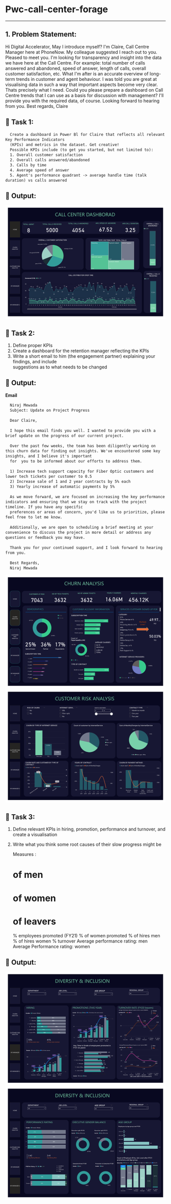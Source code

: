 # Pwc-call-center-forage
---
## 1. Problem Statement:


   Hi Digital Accelerator,
      May I introduce myself? I'm Claire, Call Centre Manager here at PhoneNow. My colleague suggested I reach out to you. Pleased to meet
      you.
      I'm looking for transparency and insight into the data we have here at the Call Centre. For example: total number of calls answered and
      abandoned, speed of answer, length of calls, overall customer satisfaction, etc. What I'm after is an accurate overview of long-term
      trends in customer and agent behaviour.
      I was told you are great at visualising data in such a way that important aspects become very clear. Thats precisely what I need.
      Could you please prepare a dashboard on Call Centre trends that I can use as a basis for discussion with management? I'll provide you
      with the required data, of course.
      Looking forward to hearing from you.
    Best regards,
    Claire

## 🎯 Task 1:
      Create a dashboard in Power Bl for Claire that reflects all relevant Key Performance Indicators
      (KPIs) and metrics in the dataset. Get creative!
      Possible KPIs include (to get you started, but not limited to):
      1. Overall customer satisfaction
      2. Overall calls answered/abandoned
      3. Calls by time
      4. Average speed of answer
      5. Agent's performance quadrant -> average handle time (talk duration) vs calls answered

## 🚀 Output:
![Task 1](DashBoard/call_center.jpg)

## 🎯 Task 2:   
  1. Define proper KPIs
  2. Create a dashboard for the retention manager reflecting the KPIs
  3. Write a short email to him (the engagement partner) explaining your findings, and include    
     suggestions as to what needs to be changed

## 🚀 Output:
**Email**
     
      Niraj Mewada
      Subject: Update on Project Progress
   
      Dear Claire,

      I hope this email finds you well. I wanted to provide you with a brief update on the progress of our current project.
   
      Over the past few weeks, the team has been diligently working on this churn data for finding out insights. We've encountered some key insights, and I believe it's important 
      for  you to be informed about our efforts to address them.
   
      1) Increase tech support capacity for Fiber Optic customers and lower tech tickets per customer to 0.5
      2) Increase sale of 1 and 2 year contracts by 5% each
      3) Yearly increase of automatic payments by 5%
      
      As we move forward, we are focused on increasing the key performance indicators and ensuring that we stay on track with the project timeline. If you have any specific 
      preferences or areas of concern, you'd like us to prioritize, please feel free to let me know.
      
      Additionally, we are open to scheduling a brief meeting at your convenience to discuss the project in more detail or address any questions or feedback you may have.
      
      Thank you for your continued support, and I look forward to hearing from you.

      Best Regards,
      Niraj Mewada
![Task 2](DashBoard/churn.jpg)
![Task 2](DashBoard/customer_risk_analysis.jpg)

## 🎯 Task 3:
   1. Define relevant KPIs in hiring, promotion, performance and turnover, and create a visualisation
   2. Write what you think some root causes of their slow progress might be

      Measures :
      # of men
      # of women
      # of leavers
      % employees promoted (FY21)
      % of women promoted
      % of hires men
      % of hires women
      % turnover 
      Average performance rating: men
      Average Performance rating: women
      
## 🚀 Output:
![Task 3](DashBoard/diversity_inclusio_1.jpg)
![Task 1](DashBoard/diversity_inclusion_2.jpg)
